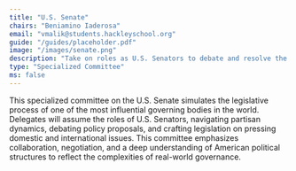 ```yaml
---
title: "U.S. Senate"
chairs: "Beniamino Iaderosa"
email: "vmalik@students.hackleyschool.org"
guide: "/guides/placeholder.pdf"
image: "/images/senate.png"
description: "Take on roles as U.S. Senators to debate and resolve the nation's most pressing issues...before it's too late."
type: "Specialized Committee"
ms: false
---
```

This specialized committee on the U.S. Senate simulates the legislative process of one of the most influential governing bodies in the world. Delegates will assume the roles of U.S. Senators, navigating partisan dynamics, debating policy proposals, and crafting legislation on pressing domestic and international issues. This committee emphasizes collaboration, negotiation, and a deep understanding of American political structures to reflect the complexities of real-world governance.
